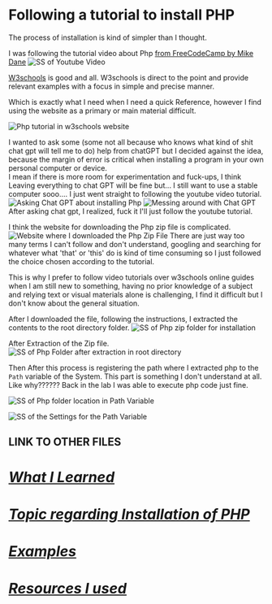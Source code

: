 # **Following a tutorial to install PHP**

The process of installation is kind of simpler than I thought.

I was following the tutorial video about Php [from FreeCodeCamp by Mike Dane]([https://](https://www.youtube.com/watch?v=OK_JCtrrv-c))
![SS of Youtube Video](./resources/ss%20of%20yt%20tutorial.png)

[W3schools]([https://](https://www.w3schools.com/php/)) is good and all.
W3schools is direct to the point and provide relevant examples with a
focus in simple and precise manner.

Which is exactly what I need when I need a quick Reference, however I find using the website as a primary or main material
difficult.

![Php tutorial in w3schools website ](./resources/php%20tutorial%20from%20w3schools.PNG)

I wanted to ask some (some not all because who knows what kind of shit chat gpt will tell me to do) help from chatGPT but I decided against the idea, because the margin of error is critical when installing a program in your own personal computer or device.  
I mean if there is more room for experimentation and fuck-ups, I think Leaving everything to chat GPT will be fine but... I still want to use a stable computer sooo.... I just went straight to following the youtube video tutorial.
![Asking Chat GPT about installing Php](./resources/asking%20chat%20GPT%20about%20installing%20PHP.PNG)
![Messing around with Chat GPT](./resources/PROPERLY%20ASKING%20FOR%20GUIDANCE%20FROM%20CHAT%20GPT.PNG)
After asking chat gpt, I realized, fuck it I'll just follow the youtube tutorial.

I think the website for downloading the Php zip file is complicated. 
![Website where I downloaded the Php Zip File ](./resources/ss%20of%20php%20download%20website.png)
There are just way too many terms I can't follow and don't understand, googling 
and searching for whatever what 'that' or 'this' do is kind of time consuming 
so I just followed the choice chosen according to the tutorial. 

This is why I prefer to follow video tutorials over w3schools online guides when I am still 
new to something, having no prior knowledge of a subject and relying text or visual materials alone 
is challenging, I find it difficult but I don't know about the general situation.


After I downloaded the file, following the instructions, I extracted the 
contents to the root directory folder.
![SS of Php zip folder for installation ](./resources/ss%20of%20Download%20folder%20with%20php.png)

After Extraction of the Zip file.
![SS of Php Folder after extraction in root directory](./resources/ss%20of%20php%20location%20in%20root%20directory.png)

Then After this process is registering the path where I extracted php to the `Path` variable of the System.
This part is something I don't understand at all. Like why?????? 
Back in the lab I was able to execute php code just fine.

![SS of Php folder location in Path Variable](./resources/ss%20of%20PATH%20variable%20with%20Php%20.png)

![SS of the Settings for the Path Variable](./resources/ss%20of%20PATH%20Variable%20Settings.png)

## **LINK TO OTHER FILES**  
# *[What I Learned](./Learnings.md)*
# *[Topic regarding Installation of PHP](./Topic.md)*
# *[Examples](./Examples.md)*
# *[Resources I used](./Other%20Source.md)*

